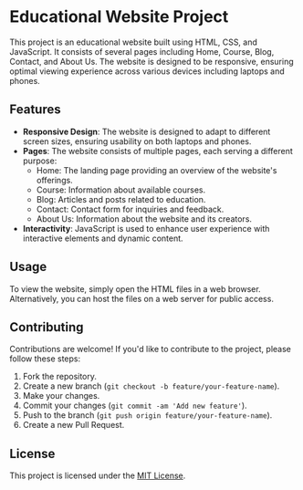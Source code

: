 # Educational Website Project

This project is an educational website built using HTML, CSS, and JavaScript. It consists of several pages including Home, Course, Blog, Contact, and About Us. The website is designed to be responsive, ensuring optimal viewing experience across various devices including laptops and phones.

## Features

- **Responsive Design**: The website is designed to adapt to different screen sizes, ensuring usability on both laptops and phones.
- **Pages**: The website consists of multiple pages, each serving a different purpose:
  - Home: The landing page providing an overview of the website's offerings.
  - Course: Information about available courses.
  - Blog: Articles and posts related to education.
  - Contact: Contact form for inquiries and feedback.
  - About Us: Information about the website and its creators.
- **Interactivity**: JavaScript is used to enhance user experience with interactive elements and dynamic content.

## Usage

To view the website, simply open the HTML files in a web browser. Alternatively, you can host the files on a web server for public access.

## Contributing

Contributions are welcome! If you'd like to contribute to the project, please follow these steps:

1. Fork the repository.
2. Create a new branch (`git checkout -b feature/your-feature-name`).
3. Make your changes.
4. Commit your changes (`git commit -am 'Add new feature'`).
5. Push to the branch (`git push origin feature/your-feature-name`).
6. Create a new Pull Request.

## License

This project is licensed under the [MIT License](LICENSE).
